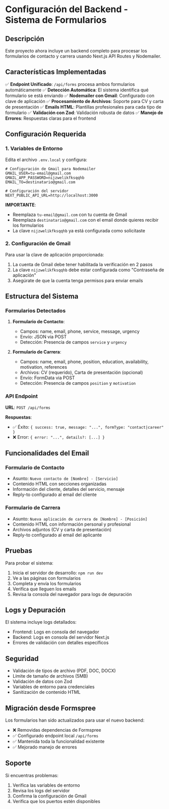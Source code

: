 # Configuración del Backend - Sistema de Formularios

## Descripción

Este proyecto ahora incluye un backend completo para procesar los formularios de contacto y carrera usando Next.js API Routes y Nodemailer.

## Características Implementadas

✅ **Endpoint Unificado**: `/api/forms` procesa ambos formularios automáticamente
✅ **Detección Automática**: El sistema identifica qué formulario se está enviando
✅ **Nodemailer con Gmail**: Configurado con clave de aplicación
✅ **Procesamiento de Archivos**: Soporte para CV y carta de presentación
✅ **Emails HTML**: Plantillas profesionales para cada tipo de formulario
✅ **Validación con Zod**: Validación robusta de datos
✅ **Manejo de Errores**: Respuestas claras para el frontend

## Configuración Requerida

### 1. Variables de Entorno

Edita el archivo `.env.local` y configura:

```env
# Configuración de Gmail para Nodemailer
GMAIL_USER=tu-email@gmail.com
GMAIL_APP_PASSWORD=nijzwelikfksqqhb
EMAIL_TO=destinatario@gmail.com

# Configuración del servidor
NEXT_PUBLIC_API_URL=http://localhost:3000
```

**IMPORTANTE**: 
- Reemplaza `tu-email@gmail.com` con tu cuenta de Gmail
- Reemplaza `destinatario@gmail.com` con el email donde quieres recibir los formularios
- La clave `nijzwelikfksqqhb` ya está configurada como solicitaste

### 2. Configuración de Gmail

Para usar la clave de aplicación proporcionada:

1. La cuenta de Gmail debe tener habilitada la verificación en 2 pasos
2. La clave `nijzwelikfksqqhb` debe estar configurada como "Contraseña de aplicación"
3. Asegúrate de que la cuenta tenga permisos para enviar emails

## Estructura del Sistema

### Formularios Detectados

1. **Formulario de Contacto**:
   - Campos: name, email, phone, service, message, urgency
   - Envío: JSON via POST
   - Detección: Presencia de campos `service` y `urgency`

2. **Formulario de Carrera**:
   - Campos: name, email, phone, position, education, availability, motivation, references
   - Archivos: CV (requerido), Carta de presentación (opcional)
   - Envío: FormData via POST
   - Detección: Presencia de campos `position` y `motivation`

### API Endpoint

**URL**: `POST /api/forms`

**Respuestas**:
- ✅ Éxito: `{ success: true, message: "...", formType: "contact|career" }`
- ❌ Error: `{ error: "...", details?: [...] }`

## Funcionalidades del Email

### Formulario de Contacto
- Asunto: `Nuevo contacto de [Nombre] - [Servicio]`
- Contenido HTML con secciones organizadas
- Información del cliente, detalles del servicio, mensaje
- Reply-to configurado al email del cliente

### Formulario de Carrera
- Asunto: `Nueva aplicación de carrera de [Nombre] - [Posición]`
- Contenido HTML con información personal y profesional
- Archivos adjuntos (CV y carta de presentación)
- Reply-to configurado al email del aplicante

## Pruebas

Para probar el sistema:

1. Inicia el servidor de desarrollo: `npm run dev`
2. Ve a las páginas con formularios
3. Completa y envía los formularios
4. Verifica que lleguen los emails
5. Revisa la consola del navegador para logs de depuración

## Logs y Depuración

El sistema incluye logs detallados:
- Frontend: Logs en consola del navegador
- Backend: Logs en consola del servidor Next.js
- Errores de validación con detalles específicos

## Seguridad

- Validación de tipos de archivo (PDF, DOC, DOCX)
- Límite de tamaño de archivos (5MB)
- Validación de datos con Zod
- Variables de entorno para credenciales
- Sanitización de contenido HTML

## Migración desde Formspree

Los formularios han sido actualizados para usar el nuevo backend:
- ❌ Removidas dependencias de Formspree
- ✅ Configurado endpoint local `/api/forms`
- ✅ Mantenida toda la funcionalidad existente
- ✅ Mejorado manejo de errores

## Soporte

Si encuentras problemas:
1. Verifica las variables de entorno
2. Revisa los logs del servidor
3. Confirma la configuración de Gmail
4. Verifica que los puertos estén disponibles